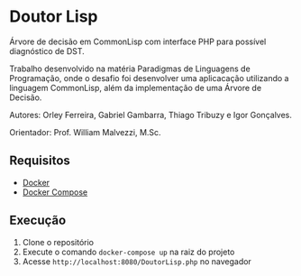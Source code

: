 # Doutor Lisp

Árvore de decisão em CommonLisp com interface PHP para possível diagnóstico de DST.

Trabalho desenvolvido na matéria Paradigmas de Linguagens de Programação, onde o desafio foi desenvolver uma aplicacação utilizando a linguagem CommonLisp, além da implementação de uma Árvore de Decisão.

Autores: Orley Ferreira, Gabriel Gambarra, Thiago Tribuzy e Igor Gonçalves.

Orientador: Prof. William Malvezzi, M.Sc.

## Requisitos

- [Docker](https://www.docker.com/)
- [Docker Compose](https://docs.docker.com/compose/)

## Execução

1. Clone o repositório
2. Execute o comando `docker-compose up` na raiz do projeto
3. Acesse `http://localhost:8080/DoutorLisp.php` no navegador
